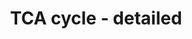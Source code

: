---
annotations:
- id: PW:0000033
  parent: classic metabolic pathway
  type: Pathway Ontology
  value: energy metabolic pathway
- id: PW:0000026
  parent: classic metabolic pathway
  type: Pathway Ontology
  value: citric acid cycle pathway
authors:
- J.Heckman
- MaintBot
- Khanspers
- Egonw
- Ddigles
- Eweitz
citedin: ''
communities: []
description: 'The tricarboxylic acid (TCA) cycle is a catabolic pathway that functions
  to generate energy and reduced cofactors from the oxidative decarboxylation of acetyl
  (C2) units. It occupies a central role in the metabolism of aerobic organisms, enabling
  the production of energy from carbohydrates, fatty acids, amino acids, and potentially
  any other molecule that can be converted or broken down to acetyl-CoA. In addition
  to its role in catabolism, the TCA cycle can also serve a biosynthetic role, as
  several intermediates in the pathway (e.g. oxaloacetate, succinate) provide carbon
  for the synthesis of amino acids or other biological compounds.  Source: https://pathway.yeastgenome.org/'
last-edited: 2025-06-20
ndex: null
organisms:
- Saccharomyces cerevisiae
redirect_from:
- /index.php/Pathway:WP296
- /instance/WP296
- /instance/WP296_r139460
revision: r139460
schema-jsonld:
- '@context': https://schema.org/
  '@id': https://wikipathways.github.io/pathways/WP296.html
  '@type': Dataset
  creator:
    '@type': Organization
    name: WikiPathways
  description: 'The tricarboxylic acid (TCA) cycle is a catabolic pathway that functions
    to generate energy and reduced cofactors from the oxidative decarboxylation of
    acetyl (C2) units. It occupies a central role in the metabolism of aerobic organisms,
    enabling the production of energy from carbohydrates, fatty acids, amino acids,
    and potentially any other molecule that can be converted or broken down to acetyl-CoA.
    In addition to its role in catabolism, the TCA cycle can also serve a biosynthetic
    role, as several intermediates in the pathway (e.g. oxaloacetate, succinate) provide
    carbon for the synthesis of amino acids or other biological compounds.  Source:
    https://pathway.yeastgenome.org/'
  keywords:
  - 2-ketoglutarate dehydrogenase
  - 2-oxoglutarate
  - ADP
  - ATP
  - CHO3
  - CO2
  - Coenzyme A
  - D-threo-isocitrate
  - H+
  - H₂O
  - NAD+
  - NADH
  - acetyl-CoA
  - aconitase
  - aconitate hydratase
  - cis-aconitate
  - citrate
  - citrate synthase 1
  - citrate synthase 2
  - citrate synthase 3
  - cytoplasmic malate dehydrogenase
  - dihydrolipoamide dehydrogenase
  - dihydrolipoyl transsuccinylase
  - fumarate
  - fumarate hydratase
  - isocitrate dehydrogenase 1
  - isocitrate dehydrogenase 2
  - malate
  - malate dehydrogenase
  - mitochondrial malate dehydrogenase
  - oxaloacetic acid
  - phosphate
  - pyruvate
  - pyruvate carboxylase 1
  - pyruvate carboxylase 2
  - succinate
  - succinate dehydrogenase 1
  - succinate dehydrogenase 2
  - succinate dehydrogenase 3
  - succinate dehydrogenase 4
  - succinyl-CoA
  - succinyl-CoA ligase 1
  - succinyl-CoA ligase 2
  - ubiqionol
  - ubiquinone
  license: CC0
  name: TCA cycle - detailed
seo: CreativeWork
title: TCA cycle - detailed
wpid: WP296
---